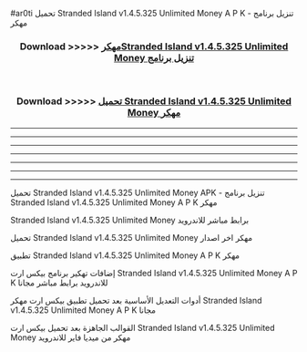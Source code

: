 #ar0ti تحميل Stranded Island v1.4.5.325 Unlimited Money  A P K - تنزيل برنامج مهكر



<div align="center">
<h3>Download >>>>> <a href="https://runaway1.web.app/?sq=Stranded Island v1.4.5.325 Unlimited Money ">مهكرStranded Island v1.4.5.325 Unlimited Money  تنزيل برنامج</a></h3><br>

<h3>Download >>>>> <a href="https://runaway1.web.app/?sq=Stranded Island v1.4.5.325 Unlimited Money ">تحميل Stranded Island v1.4.5.325 Unlimited Money  مهكر</a></h3>
</div>


----------------------------------------------------------

----------------------------------------------------------

----------------------------------------------------------

----------------------------------------------------------

----------------------------------------------------------

----------------------------------------------------------

----------------------------------------------------------

تحميل Stranded Island v1.4.5.325 Unlimited Money  APK - تنزيل برنامج Stranded Island v1.4.5.325 Unlimited Money  A P K مهكر

Stranded Island v1.4.5.325 Unlimited Money  برابط مباشر للاندرويد

تحميل Stranded Island v1.4.5.325 Unlimited Money  مهكر اخر اصدار

تطبيق Stranded Island v1.4.5.325 Unlimited Money  A P K مهكر

إضافات تهكير برنامج بيكس ارت Stranded Island v1.4.5.325 Unlimited Money  A P K للاندرويد برابط مباشر مجانا

أدوات التعديل الأساسية بعد تحميل تطبيق بيكس ارت مهكر Stranded Island v1.4.5.325 Unlimited Money  A P K مجانا

القوالب الجاهزة بعد تحميل بيكس ارت Stranded Island v1.4.5.325 Unlimited Money  مهكر من ميديا فاير للاندرويد


